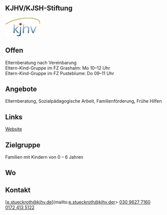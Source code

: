 ## KJHV/KJSH-Stiftung
<div class="mediacontainer">
 <img id="topmedia" src="/Beratung/Beratung_Eltern/images/kjhv.jpg" />
</div>
 
## Offen
Elternberatung nach Vereinbarung<br>
Eltern-Kind-Gruppe im FZ Grashalm: Mo 10–12 Uhr<br>
Eltern-Kind-Gruppe im FZ Pusteblume: Do 09–11 Uhr

## Angebote
Elternberatung, Sozialpädagogische Arbeit, Familienförderung, Frühe Hilfen

## Links
<a class="external_link" href="https://www.kjhv.de">Website</a>

## Zielgruppe
Familien mit Kindern von 0 – 6 Jahren

## Wo
<div id="gmap"></div>
<script>window.onload = showMap('Ribnitzer Str. 1b, 13051 Berlin', 0, 'gmap_mini')</script>

## Kontakt
[e.stueckroth@kjhv.de](mailto:e.stueckroth@kjhv.der>
<a href="tel:+493096277160">030 9627 7160</a><br>
<a href="tel:+491724135122">0172 413 5122</a><br>
